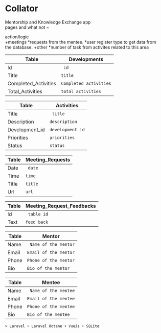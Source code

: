 # Collator
Mentorship and Knowledge Exchange app
<br>
pages and what not ~

action/logic<br>
+meetings 
*requests from the mentee.
*user register type to get data from the database.
+other
*number of task from activites related to this area

	
Table | Developments |
--- | --- |
Id | ` id` |
Title | `title` |
Completed_Activities | `Completed activities` |
Total_Activities | `total activities` |


Table | Activities |
--- | --- |
Title | ` title` |
Description | `description` |
Development_id | `development id` |
Priorities | `priorities` |
Status | `status` |

Table | Meeting_Requests |
--- | --- |
Date | ` date` |
Time | `time` |
Title | `title` |
Url | `url` |
	
Table | Meeting_Request_Feedbacks |
--- | --- |
Id | ` table id` |
Text | `feed back` |


Table | Mentor |
--- | --- |
Name | ` Name of the mentor` |
Email | `Email of the mentor` |
Phone | `Phone of the mentor` |
Bio | `Bio of the mentor` |

Table | Mentee |
--- | --- |
Name | ` Name of the mentee` |
Email | `Email of the mentee` |
Phone | `Phone of the mentee` |
Bio | `Bio of the mentee` |

```
> Laravel + Laravel Octane + VueJs + SQLite
```